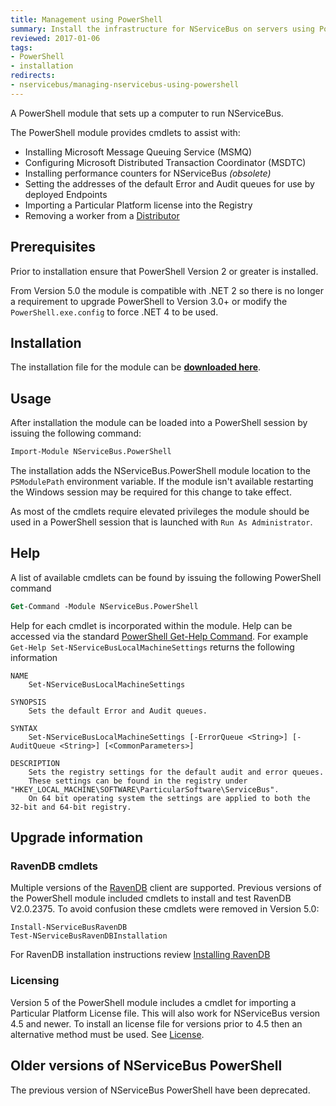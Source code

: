 ```yaml
---
title: Management using PowerShell
summary: Install the infrastructure for NServiceBus on servers using PowerShell.
reviewed: 2017-01-06
tags:
- PowerShell
- installation
redirects:
- nservicebus/managing-nservicebus-using-powershell
---
```


A PowerShell module that sets up a computer to run NServiceBus.

The PowerShell module provides cmdlets to assist with:

 * Installing Microsoft Message Queuing Service (MSMQ)
 * Configuring Microsoft Distributed Transaction Coordinator (MSDTC)
 * Installing performance counters for NServiceBus _(obsolete)_
 * Setting the addresses of the default Error and Audit queues for use by deployed Endpoints
 * Importing a Particular Platform license into the Registry
 * Removing a worker from a [Distributor](/nservicebus/msmq/distributor/)


## Prerequisites

Prior to installation ensure that PowerShell Version 2 or greater is installed.

From Version 5.0 the module is compatible with .NET 2 so there is no longer a requirement to upgrade PowerShell to Version 3.0+ or modify the `PowerShell.exe.config` to force .NET 4 to be used.


## Installation

The installation file for the module can be **[downloaded here](https://github.com/particular/NServiceBus.PowerShell/releases/latest)**.


## Usage

After installation the module can be loaded into a PowerShell session by issuing the following command:

```ps
Import-Module NServiceBus.PowerShell
```

The installation adds the NServiceBus.PowerShell module location to the `PSModulePath` environment variable. If the module isn't available restarting the Windows session may be required for this change to take effect.

As most of the cmdlets require elevated privileges the module should be used in a PowerShell session that is launched with `Run As Administrator`.


## Help

A list of available cmdlets can be found by issuing the following PowerShell command

```ps
Get-Command -Module NServiceBus.PowerShell
```

Help for each cmdlet is incorporated within the module. Help can be accessed via the standard [PowerShell Get-Help Command](https://technet.microsoft.com/en-us/library/ee176848.aspx). For example `Get-Help Set-NServiceBusLocalMachineSettings` returns the following information

```
NAME
    Set-NServiceBusLocalMachineSettings

SYNOPSIS
    Sets the default Error and Audit queues.

SYNTAX
    Set-NServiceBusLocalMachineSettings [-ErrorQueue <String>] [-AuditQueue <String>] [<CommonParameters>]

DESCRIPTION
    Sets the registry settings for the default audit and error queues.
    These settings can be found in the registry under "HKEY_LOCAL_MACHINE\SOFTWARE\ParticularSoftware\ServiceBus".
    On 64 bit operating system the settings are applied to both the 32-bit and 64-bit registry.
```


## Upgrade information


### RavenDB cmdlets

Multiple versions of the [RavenDB](/persistence/ravendb/version-compatibility.md) client are supported. Previous versions of the PowerShell module included cmdlets to install and test RavenDB V2.0.2375. To avoid confusion these cmdlets were removed in Version 5.0:

```
Install-NServiceBusRavenDB
Test-NServiceBusRavenDBInstallation
```

For RavenDB installation instructions review [Installing RavenDB](/persistence/ravendb/installation.md)


### Licensing

Version 5 of the PowerShell module includes a cmdlet for importing a Particular Platform License file. This will also work for NServiceBus version 4.5 and newer. To install an license file for versions prior to 4.5 then an alternative method must be used. See [License](/nservicebus/licensing/).


## Older versions of NServiceBus PowerShell

The previous version of NServiceBus PowerShell have been deprecated.
